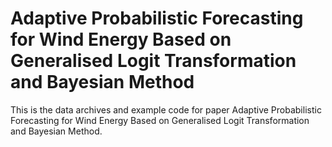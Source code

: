 #  Adaptive Probabilistic Forecasting for Wind Energy Based on Generalised Logit Transformation and Bayesian Method
This is the data archives and example code for paper Adaptive Probabilistic Forecasting for Wind Energy Based on Generalised Logit Transformation and Bayesian Method.
